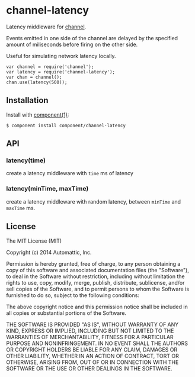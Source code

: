 
# channel-latency

Latency middleware for [channel](https://github.com/component/channel).

Events emitted in one side of the channel are delayed by the specified amount of miliseconds before firing on the other side.

Useful for simulating network latency locally.

```
var channel = require('channel');
var latency = require('channel-latency');
var chan = channel();
chan.use(latency(500));
```

## Installation

  Install with [component(1)](http://component.io):

    $ component install component/channel-latency

## API

### latency(time)

create a latency middleware with `time` ms of latency

### latency(minTime, maxTime)

create a latency middleware with random latency, between `minTime` and `maxTime` ms.

## License

  The MIT License (MIT)

  Copyright (c) 2014 Automattic, Inc.

  Permission is hereby granted, free of charge, to any person obtaining a copy
  of this software and associated documentation files (the "Software"), to deal
  in the Software without restriction, including without limitation the rights
  to use, copy, modify, merge, publish, distribute, sublicense, and/or sell
  copies of the Software, and to permit persons to whom the Software is
  furnished to do so, subject to the following conditions:

  The above copyright notice and this permission notice shall be included in
  all copies or substantial portions of the Software.

  THE SOFTWARE IS PROVIDED "AS IS", WITHOUT WARRANTY OF ANY KIND, EXPRESS OR
  IMPLIED, INCLUDING BUT NOT LIMITED TO THE WARRANTIES OF MERCHANTABILITY,
  FITNESS FOR A PARTICULAR PURPOSE AND NONINFRINGEMENT. IN NO EVENT SHALL THE
  AUTHORS OR COPYRIGHT HOLDERS BE LIABLE FOR ANY CLAIM, DAMAGES OR OTHER
  LIABILITY, WHETHER IN AN ACTION OF CONTRACT, TORT OR OTHERWISE, ARISING FROM,
  OUT OF OR IN CONNECTION WITH THE SOFTWARE OR THE USE OR OTHER DEALINGS IN
  THE SOFTWARE.
